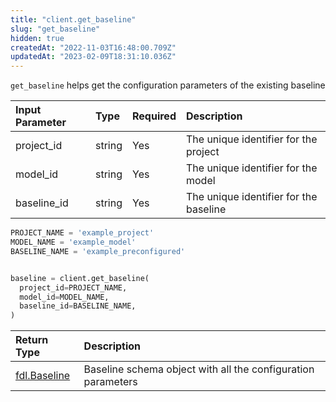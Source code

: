 ```yaml
---
title: "client.get_baseline"
slug: "get_baseline"
hidden: true
createdAt: "2022-11-03T16:48:00.709Z"
updatedAt: "2023-02-09T18:31:10.036Z"
---
```

`get_baseline` helps get the configuration parameters of the existing baseline

| Input Parameter | Type   | Required | Description                            |
| :-------------- | :----- | :------- | :------------------------------------- |
| project_id      | string | Yes      | The unique identifier for the project  |
| model_id        | string | Yes      | The unique identifier for the model    |
| baseline_id     | string | Yes      | The unique identifier for the baseline |

```python Usage
PROJECT_NAME = 'example_project'
MODEL_NAME = 'example_model'
BASELINE_NAME = 'example_preconfigured'


baseline = client.get_baseline(
  project_id=PROJECT_NAME,
  model_id=MODEL_NAME,
  baseline_id=BASELINE_NAME,
)
```



| Return Type                     | Description                                                  |
| :------------------------------ | :----------------------------------------------------------- |
| [fdl.Baseline](ref:fdlbaseline) | Baseline schema object with all the configuration parameters |